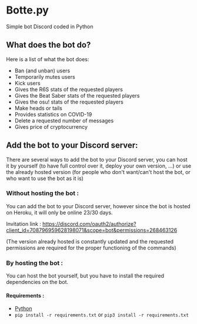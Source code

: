 # Botte.py

Simple bot Discord coded in Python

## What does the bot do?

Here is a list of what the bot does:

- Ban (and unban) users
- Temporarily mutes users
- Kick users
- Gives the R6S stats of the requested players
- Gives the Beat Saber stats of the requested players
- Gives the osu! stats of the requested players
- Make heads or tails
- Provides statistics on COVID-19
- Delete a requested number of messages
- Gives price of cryptocurrency

## Add the bot to your Discord server:

There are several ways to add the bot to your Discord server, you can host it by yourself (to have full control over it, deploy your own version, ...) or use the already hosted version (for people who don't want/can't host the bot, or who want to use the bot as it is)

### Without hosting the bot :

You can add the bot to your Discord server, however since the bot is hosted on Heroku, it will only be online 23/30 days.

Invitation link : https://discord.com/oauth2/authorize?client_id=708796959628198071&scope=bot&permissions=268463126

(The version already hosted is constantly updated and the requested permissions are required for the proper functioning of the commands)

### By hosting the bot :

You can host the bot yourself, but you have to install the required dependencies on the bot. 
#### Requirements : 
- [Python](https://www.python.org/downloads/)
- `pip install -r requirements.txt` or `pip3 install -r requirements.txt`